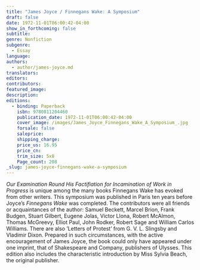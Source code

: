 ```yaml
---
title: "James Joyce / Finnegans Wake: A Symposium"
draft: false
date: 1972-11-01T06:00:42-04:00
show_in_forthcoming: false
subtitle:
genre: Nonfiction
subgenre:
  - Essay
language:
authors:
  - author/james-joyce.md
translators:
editors:
contributors:
featured_image:
description:
editions:
  - binding: Paperback
    isbn: 9780811204460
    publication_date: 1972-11-01T06:00:42-04:00
    cover_image: /images/James_Joyce_Finnegans_Wake_A_Symposium_.jpg
    forsale: false
    saleprice:
    shipping_charge:
    price_us: 16.95
    price_cn:
    trim_size: 5x8
    Page_count: 208
_slug: james-joyce-finnegans-wake-a-symposium
---
```


_Our Examination Round His Factifiation for Incamination of Work in Progress_ is unique among the many books Finnegans Wake has evoked from other writers. This symposium was published in Paris ten years before Joyce’s _Finnegans Wake_ was completed. The contributors were all friends or acquaintances of the author: Samuel Beckett, Marcel Brion, Frank Budgen, Stuart Gilbert, Eugene Jolas, Victor Llona, Robert McAlmon, Thomas McGreevy, Elliot Paul, John Rodker, Robert Sage and William Carlos Williams. There are also ’Letters of Protest’ from G. V. L. Slingsby and Vladimir Dixon. Prepared in such circumstances, with the active encouragement of James Joyce, the book could only have appeared under one imprint, that of Shakespeare and Company, publishers of Ulysses. This edition also includes the characteristic introduction by Miss Sylvia Beach, the original publisher.

